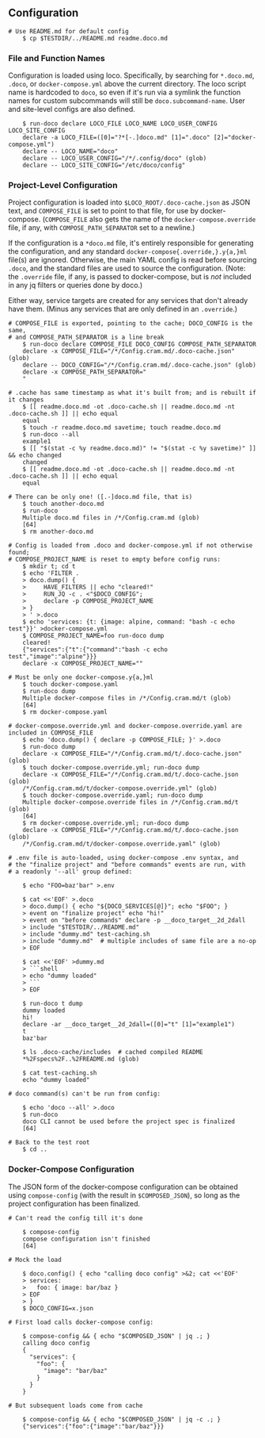 ## Configuration

~~~shell
# Use README.md for default config
    $ cp $TESTDIR/../README.md readme.doco.md
~~~

### File and Function Names

Configuration is loaded using loco.  Specifically, by searching for `*.doco.md`, `.doco`, or `docker-compose.yml` above the current directory.  The loco script name is hardcoded to `doco`, so even if it's run via a symlink the function names for custom subcommands will still be `doco.subcommand-name`.  User and site-level configs are also defined.

~~~shell
    $ run-doco declare LOCO_FILE LOCO_NAME LOCO_USER_CONFIG LOCO_SITE_CONFIG
    declare -a LOCO_FILE=([0]="?*[-.]doco.md" [1]=".doco" [2]="docker-compose.yml")
    declare -- LOCO_NAME="doco"
    declare -- LOCO_USER_CONFIG="/*/.config/doco" (glob)
    declare -- LOCO_SITE_CONFIG="/etc/doco/config"
~~~

### Project-Level Configuration

Project configuration is loaded into `$LOCO_ROOT/.doco-cache.json` as JSON text, and `COMPOSE_FILE` is set to point to that file, for use by docker-compose.  (`COMPOSE_FILE` also gets the name of the `docker-compose.override` file, if any, with  `COMPOSE_PATH_SEPARATOR` set to a newline.)

If the configuration is a `*doco.md` file, it's entirely responsible for generating the configuration, and any standard `docker-compose{.override,}.y{a,}ml` file(s) are ignored.  Otherwise, the main YAML config is read before sourcing `.doco`, and the standard files are used to source the configuration.  (Note: the `.override` file, if any, is passed to docker-compose, but is *not* included in any jq filters or queries done by doco.)

Either way, service targets are created for any services that don't already have them.  (Minus any services that are only defined in an `.override`.)

~~~shell
# COMPOSE_FILE is exported, pointing to the cache; DOCO_CONFIG is the same,
# and COMPOSE_PATH_SEPARATOR is a line break
    $ run-doco declare COMPOSE_FILE DOCO_CONFIG COMPOSE_PATH_SEPARATOR
    declare -x COMPOSE_FILE="/*/Config.cram.md/.doco-cache.json" (glob)
    declare -- DOCO_CONFIG="/*/Config.cram.md/.doco-cache.json" (glob)
    declare -x COMPOSE_PATH_SEPARATOR="
    "

# .cache has same timestamp as what it's built from; and is rebuilt if it changes
    $ [[ readme.doco.md -ot .doco-cache.sh || readme.doco.md -nt .doco-cache.sh ]] || echo equal
    equal
    $ touch -r readme.doco.md savetime; touch readme.doco.md
    $ run-doco --all
    example1
    $ [[ "$(stat -c %y readme.doco.md)" != "$(stat -c %y savetime)" ]] && echo changed
    changed
    $ [[ readme.doco.md -ot .doco-cache.sh || readme.doco.md -nt .doco-cache.sh ]] || echo equal
    equal

# There can be only one! ([.-]doco.md file, that is)
    $ touch another-doco.md
    $ run-doco
    Multiple doco.md files in /*/Config.cram.md (glob)
    [64]
    $ rm another-doco.md

# Config is loaded from .doco and docker-compose.yml if not otherwise found;
# COMPOSE_PROJECT_NAME is reset to empty before config runs:
    $ mkdir t; cd t
    $ echo 'FILTER .
    > doco.dump() {
    >     HAVE_FILTERS || echo "cleared!"
    >     RUN_JQ -c . <"$DOCO_CONFIG";
    >     declare -p COMPOSE_PROJECT_NAME
    > }
    > ' >.doco
    $ echo 'services: {t: {image: alpine, command: "bash -c echo test"}}' >docker-compose.yml
    $ COMPOSE_PROJECT_NAME=foo run-doco dump
    cleared!
    {"services":{"t":{"command":"bash -c echo test","image":"alpine"}}}
    declare -x COMPOSE_PROJECT_NAME=""

# Must be only one docker-compose.y{a,}ml
    $ touch docker-compose.yaml
    $ run-doco dump
    Multiple docker-compose files in /*/Config.cram.md/t (glob)
    [64]
    $ rm docker-compose.yaml

# docker-compose.override.yml and docker-compose.override.yaml are included in COMPOSE_FILE
    $ echo 'doco.dump() { declare -p COMPOSE_FILE; }' >.doco
    $ run-doco dump
    declare -x COMPOSE_FILE="/*/Config.cram.md/t/.doco-cache.json" (glob)
    $ touch docker-compose.override.yml; run-doco dump
    declare -x COMPOSE_FILE="/*/Config.cram.md/t/.doco-cache.json (glob)
    /*/Config.cram.md/t/docker-compose.override.yml" (glob)
    $ touch docker-compose.override.yaml; run-doco dump
    Multiple docker-compose.override files in /*/Config.cram.md/t (glob)
    [64]
    $ rm docker-compose.override.yml; run-doco dump
    declare -x COMPOSE_FILE="/*/Config.cram.md/t/.doco-cache.json (glob)
    /*/Config.cram.md/t/docker-compose.override.yaml" (glob)

# .env file is auto-loaded, using docker-compose .env syntax, and
# the "finalize project" and "before commands" events are run, with
# a readonly '--all' group defined:

    $ echo "FOO=baz'bar" >.env

    $ cat <<'EOF' >.doco
    > doco.dump() { echo "${DOCO_SERVICES[@]}"; echo "$FOO"; }
    > event on "finalize project" echo "hi!"
    > event on "before commands" declare -p __doco_target__2d_2dall
    > include "$TESTDIR/../README.md"
    > include "dummy.md" test-caching.sh
    > include "dummy.md"  # multiple includes of same file are a no-op
    > EOF

    $ cat <<'EOF' >dummy.md
    > ```shell
    > echo "dummy loaded"
    > ```
    > EOF

    $ run-doco t dump
    dummy loaded
    hi!
    declare -ar __doco_target__2d_2dall=([0]="t" [1]="example1")
    t
    baz'bar

    $ ls .doco-cache/includes  # cached compiled README
    *%2Fspecs%2F..%2FREADME.md (glob)

    $ cat test-caching.sh
    echo "dummy loaded"

# doco command(s) can't be run from config:

    $ echo 'doco --all' >.doco
    $ run-doco
    doco CLI cannot be used before the project spec is finalized
    [64]

# Back to the test root
    $ cd ..
~~~

### Docker-Compose Configuration

The JSON form of the docker-compose configuration can be obtained using `compose-config` (with the result in `$COMPOSED_JSON`), so long as the project configuration has been finalized.

~~~shell
# Can't read the config till it's done

    $ compose-config
    compose configuration isn't finished
    [64]

# Mock the load

    $ doco.config() { echo "calling doco config" >&2; cat <<'EOF'
    > services:
    >   foo: { image: bar/baz }
    > EOF
    > }
    $ DOCO_CONFIG=x.json

# First load calls docker-compose config:

    $ compose-config && { echo "$COMPOSED_JSON" | jq .; }
    calling doco config
    {
      "services": {
        "foo": {
          "image": "bar/baz"
        }
      }
    }

# But subsequent loads come from cache

    $ compose-config && { echo "$COMPOSED_JSON" | jq -c .; }
    {"services":{"foo":{"image":"bar/baz"}}}

~~~

